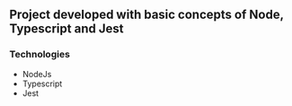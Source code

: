 ## Project developed with basic concepts of Node, Typescript and Jest

### Technologies
- NodeJs
- Typescript
- Jest